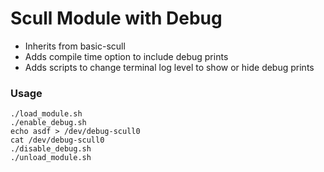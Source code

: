 # Scull Module with Debug

- Inherits from basic-scull
- Adds compile time option to include debug prints
- Adds scripts to change terminal log level to show or hide debug prints

### Usage

```
./load_module.sh
./enable_debug.sh
echo asdf > /dev/debug-scull0
cat /dev/debug-scull0
./disable_debug.sh
./unload_module.sh
```